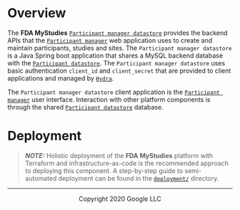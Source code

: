 <!--
 Copyright 2020 Google LLC
 Use of this source code is governed by an MIT-style
 license that can be found in the LICENSE file or at
 https://opensource.org/licenses/MIT.
-->

# Overview
The **FDA MyStudies** [`Participant manager datastore`](/participant-manager-datastore/) provides the backend APIs that the [`Participant manager`](/participant-manager/) web application uses to create and maintain participants, studies and sites. The `Participant manager datastore` is a Java Spring boot application that shares a MySQL backend database with the [`Participant datastore`](/participant-datastore/). The `Participant manager datastore` uses basic authentication `client_id` and `client_secret` that are provided to client applications and managed by [`Hydra`](/hydra/).
 
The `Participant manager datastore` client application is the [`Participant manager`](/participant-manager/) user interface. Interaction with other platform components is through the shared [`Participant datastore`](/participant-datastore/) database.
 
# Deployment
> **_NOTE:_** Holistic deployment of the **FDA MyStudies** platform with Terraform and infrastructure-as-code is the recommended approach to deploying this component. A step-by-step guide to semi-automated deployment can be found in the [`deployment/`](/deployment) directory.

***
<p align="center">Copyright 2020 Google LLC</p>
